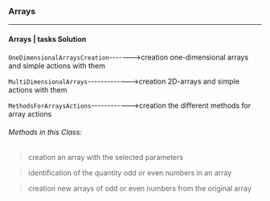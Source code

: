 ### Arrays ###
***
#### Arrays | tasks Solution ####

`OneDimensionalArraysCreation`------->creation one-dimensional arrays and simple actions with them

`MultiDimensionalArrays`------------->creation 2D-arrays and simple actions with them

`MethodsForArraysActions`------------>creation the different methods for array actions
    
   ###### Methods in this Class: ######
   
   > creation an array with the selected parameters
    
   > identification of the quantity odd or even numbers in an array
    
   > creation new arrays of odd or even numbers from the original array 
    
